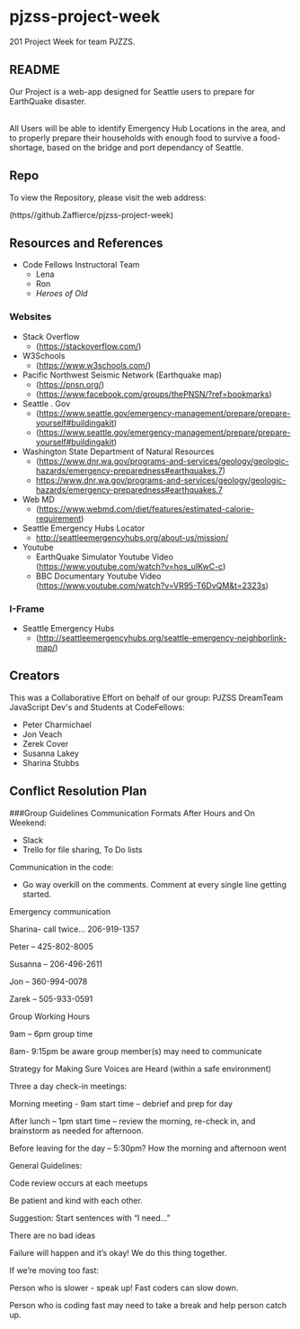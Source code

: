 # pjzss-project-week
201 Project Week for team PJZZS.  
## README

Our Project is a web-app designed for Seattle users to prepare for EarthQuake disaster.

<br>
All Users will be able to identify Emergency Hub Locations in the area, and to properly prepare their households with enough food to survive a food-shortage, based on the bridge and port dependancy of Seattle.


## Repo
To view the Repository, please visit the web address:<br>

(https//github.Zaffierce/pjzss-project-week)

## Resources and References

* Code Fellows Instructoral Team
    * Lena
    * Ron
    * _Heroes of Old_

### Websites

* Stack Overflow
    * (https://stackoverflow.com/)
* W3Schools 
    * (https://www.w3schools.com/)
* Pacific Northwest Seismic Network (Earthquake map) 
    * (https://pnsn.org/)
    * (https://www.facebook.com/groups/thePNSN/?ref=bookmarks)
* Seattle . Gov
    * (https://www.seattle.gov/emergency-management/prepare/prepare-yourself#buildingakit)
    * (https://www.seattle.gov/emergency-management/prepare/prepare-yourself#buildingakit)
* Washington State Department of Natural Resources<br> 
    * (https://www.dnr.wa.gov/programs-and-services/geology/geologic-hazards/emergency-preparedness#earthquakes.7)
    * https://www.dnr.wa.gov/programs-and-services/geology/geologic-hazards/emergency-preparedness#earthquakes.7
* Web MD
    * (https://www.webmd.com/diet/features/estimated-calorie-requirement)
* Seattle Emergency Hubs Locator<br>
    * http://seattleemergencyhubs.org/about-us/mission/
* Youtube
    * EarthQuake Simulator Youtube Video<br> (https://www.youtube.com/watch?v=hos_uIKwC-c)
    * BBC Documentary Youtube Video<br> (https://www.youtube.com/watch?v=VR95-T6DvQM&t=2323s)

### I-Frame
* Seattle Emergency Hubs
    * (http://seattleemergencyhubs.org/seattle-emergency-neighborlink-map/)


## Creators
This was a Collaborative Effort on behalf of our group: PJZSS DreamTeam<br>
JavaScript Dev's and Students at CodeFellows:
<br>
* Peter Charmichael
* Jon Veach
* Zerek Cover
* Susanna Lakey
* Sharina Stubbs

## Conflict Resolution Plan 
###Group Guidelines 
Communication Formats After Hours and On Weekend: 
* Slack  
* Trello for file sharing, To Do lists 

Communication in the code: 
* Go way overkill on the comments. Comment at every single line getting started. 

Emergency communication 

Sharina- call twice... 206-919-1357 

Peter – 425-802-8005 

Susanna – 206-496-2611 

Jon – 360-994-0078 

Zarek – 505-933-0591   

 

Group Working Hours 

9am – 6pm group time 

8am- 9:15pm be aware group member(s) may need to communicate 

 

Strategy for Making Sure Voices are Heard (within a safe environment) 

Three a day check-in meetings: 

Morning meeting - 9am start time – debrief and prep for day  

After lunch – 1pm start time – review the morning, re-check in, and brainstorm as needed for afternoon. 

Before leaving for the day – 5:30pm? How the morning and afternoon went 

General Guidelines: 

Code review occurs at each meetups 

Be patient and kind with each other. 

Suggestion: Start sentences with “I need...”  

There are no bad ideas 

Failure will happen and it’s okay! We do this thing together.  

 

If we’re moving too fast: 

Person who is slower - speak up! Fast coders can slow down.  

Person who is coding fast may need to take a break and help person catch up.  